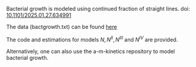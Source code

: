 Bacterial growth is modeled using continued fraction of straight lines. doi: [10.1101/2025.01.27.634991](https://doi.org/10.1101/2025.01.27.634991)

The data (bactgrowth.txt) can be found [here](https://github.com/tpetzoldt/growthrates/tree/master/data)

The code and estimations for models $N,N^{II},N^{III}$ and $N^{IV}$ are provided.

Alternatively, one can also use the a-m-kinetics repository to model bacterial growth.
